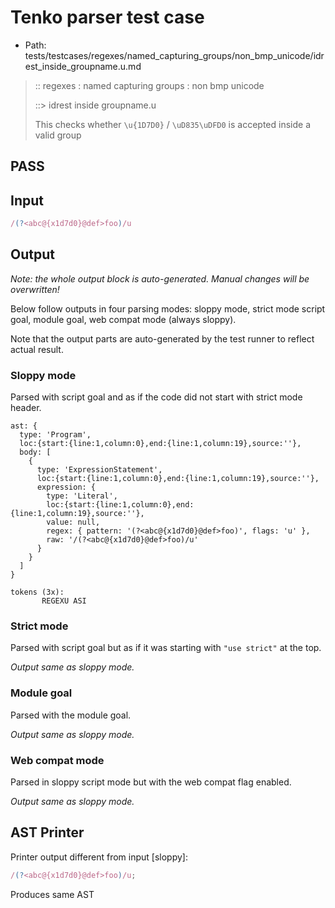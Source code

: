 # Tenko parser test case

- Path: tests/testcases/regexes/named_capturing_groups/non_bmp_unicode/idrest_inside_groupname.u.md

> :: regexes : named capturing groups : non bmp unicode
>
> ::> idrest inside groupname.u
>
> This checks whether `\u{1D7D0}` / `\uD835\uDFD0` is accepted inside a valid group

## PASS

## Input

`````js
/(?<abc@{x1d7d0}@def>foo)/u
`````

## Output

_Note: the whole output block is auto-generated. Manual changes will be overwritten!_

Below follow outputs in four parsing modes: sloppy mode, strict mode script goal, module goal, web compat mode (always sloppy).

Note that the output parts are auto-generated by the test runner to reflect actual result.

### Sloppy mode

Parsed with script goal and as if the code did not start with strict mode header.

`````
ast: {
  type: 'Program',
  loc:{start:{line:1,column:0},end:{line:1,column:19},source:''},
  body: [
    {
      type: 'ExpressionStatement',
      loc:{start:{line:1,column:0},end:{line:1,column:19},source:''},
      expression: {
        type: 'Literal',
        loc:{start:{line:1,column:0},end:{line:1,column:19},source:''},
        value: null,
        regex: { pattern: '(?<abc@{x1d7d0}@def>foo)', flags: 'u' },
        raw: '/(?<abc@{x1d7d0}@def>foo)/u'
      }
    }
  ]
}

tokens (3x):
       REGEXU ASI
`````

### Strict mode

Parsed with script goal but as if it was starting with `"use strict"` at the top.

_Output same as sloppy mode._

### Module goal

Parsed with the module goal.

_Output same as sloppy mode._

### Web compat mode

Parsed in sloppy script mode but with the web compat flag enabled.

_Output same as sloppy mode._

## AST Printer

Printer output different from input [sloppy]:

````js
/(?<abc@{x1d7d0}@def>foo)/u;
````

Produces same AST
